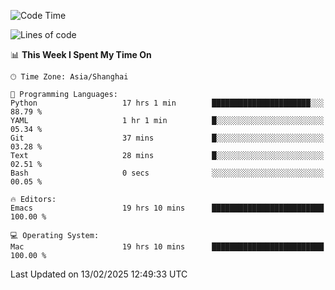 <!--START_SECTION:waka-->
![Code Time](http://img.shields.io/badge/Code%20Time-2%2C530%20hrs%2028%20mins-blue)

![Lines of code](https://img.shields.io/badge/From%20Hello%20World%20I%27ve%20Written-335.2%20thousand%20lines%20of%20code-blue)

📊 **This Week I Spent My Time On** 

```text
🕑︎ Time Zone: Asia/Shanghai

💬 Programming Languages: 
Python                   17 hrs 1 min        ██████████████████████░░░   88.79 % 
YAML                     1 hr 1 min          █░░░░░░░░░░░░░░░░░░░░░░░░   05.34 % 
Git                      37 mins             █░░░░░░░░░░░░░░░░░░░░░░░░   03.28 % 
Text                     28 mins             █░░░░░░░░░░░░░░░░░░░░░░░░   02.51 % 
Bash                     0 secs              ░░░░░░░░░░░░░░░░░░░░░░░░░   00.05 % 

🔥 Editors: 
Emacs                    19 hrs 10 mins      █████████████████████████   100.00 % 

💻 Operating System: 
Mac                      19 hrs 10 mins      █████████████████████████   100.00 % 
```


 Last Updated on 13/02/2025 12:49:33 UTC
<!--END_SECTION:waka-->
